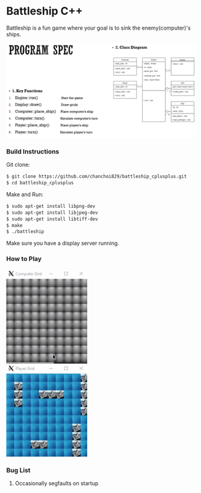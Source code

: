 # Battleship C++

Battleship is a fun game where your goal is to sink the enemy(computer)'s ships.

![alt text](program_overview.JPG)

### Build Instructions
Git clone:
```bash
$ git clone https://github.com/chanchoi829/battleship_cplusplus.git
$ cd battleship_cplusplus
```

Make and Run:
```bash
$ sudo apt-get install libpng-dev
$ sudo apt-get install libjpeg-dev
$ sudo apt-get install libtiff-dev
$ make
$ ./battleship
```

Make sure you have a display server running.

### How to Play

![Alt Text](demo.gif)

### Bug List
1. Occasionally segfaults on startup